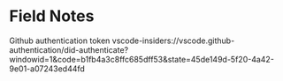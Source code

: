 # Field Notes

Github authentication token
vscode-insiders://vscode.github-authentication/did-authenticate?windowid=1&code=b1fb4a3c8ffc685dff53&state=45de149d-5f20-4a42-9e01-a07243ed44fd